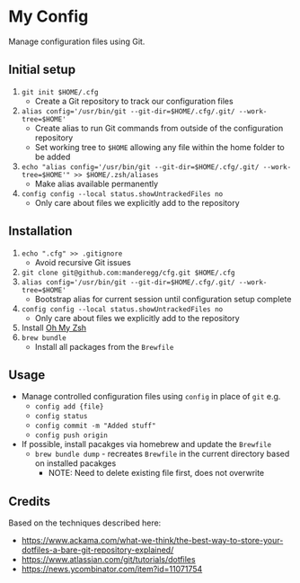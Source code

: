 # My Config

Manage configuration files using Git.

## Initial setup

1. `git init $HOME/.cfg`
   - Create a Git repository to track our configuration files
2. `alias config='/usr/bin/git --git-dir=$HOME/.cfg/.git/ --work-tree=$HOME'`
   - Create alias to run Git commands from outside of the configuration repository
   - Set working tree to `$HOME` allowing any file within the home folder to be added
3. `echo "alias config='/usr/bin/git --git-dir=$HOME/.cfg/.git/ --work-tree=$HOME'" >> $HOME/.zsh/aliases`
   - Make alias available permanently
4. `config config --local status.showUntrackedFiles no`
   - Only care about files we explicitly add to the repository

## Installation

1. `echo ".cfg" >> .gitignore`
   - Avoid recursive Git issues
2. `git clone git@github.com:manderegg/cfg.git $HOME/.cfg`
3. `alias config='/usr/bin/git --git-dir=$HOME/.cfg/.git/ --work-tree=$HOME'`
   - Bootstrap alias for current session until configuration setup complete
4. `config config --local status.showUntrackedFiles no`
   - Only care about files we explicitly add to the repository
5. Install [Oh My Zsh](https://ohmyz.sh/#install)
6. `brew bundle`
   - Install all packages from the `Brewfile`

## Usage

- Manage controlled configuration files using `config` in place of `git` e.g.
  - `config add {file}`
  - `config status`
  - `config commit -m "Added stuff"`
  - `config push origin`
- If possible, install pacakges via homebrew and update the `Brewfile`
  - `brew bundle dump` - recreates `Brewfile` in the current directory based on installed pacakges
    - NOTE: Need to delete existing file first, does not overwrite

## Credits

Based on the techniques described here:

- https://www.ackama.com/what-we-think/the-best-way-to-store-your-dotfiles-a-bare-git-repository-explained/
- https://www.atlassian.com/git/tutorials/dotfiles
- https://news.ycombinator.com/item?id=11071754
